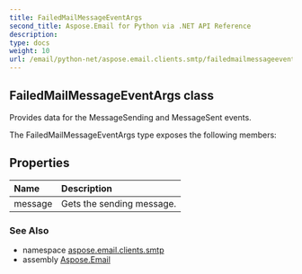 ```yaml
---
title: FailedMailMessageEventArgs
second_title: Aspose.Email for Python via .NET API Reference
description: 
type: docs
weight: 10
url: /email/python-net/aspose.email.clients.smtp/failedmailmessageeventargs/
---
```


## FailedMailMessageEventArgs class

Provides data for the MessageSending and MessageSent events.

The FailedMailMessageEventArgs type exposes the following members:
## Properties
| Name | Description |
| :- | :- |
|message|Gets the sending message.|

### See Also

* namespace [aspose.email.clients.smtp](/email/python-net/aspose.email.clients.smtp/)
* assembly [Aspose.Email](/slides/python-net/)

